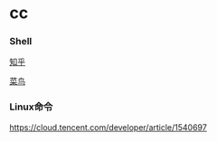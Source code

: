# cc

### Shell

[知乎](https://zhuanlan.zhihu.com/p/102176365)

[菜鸟](https://www.runoob.com/linux/linux-shell-include-file.html)

### Linux命令

https://cloud.tencent.com/developer/article/1540697
